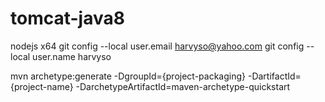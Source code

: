 # tomcat-java8
nodejs x64
git config --local user.email harvyso@yahoo.com
git config --local user.name harvyso

mvn archetype:generate -DgroupId={project-packaging} 
   -DartifactId={project-name} 
   -DarchetypeArtifactId=maven-archetype-quickstart